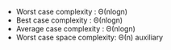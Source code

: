 - Worst case complexity : Θ(nlogn)
- Best case complexity : Θ(nlogn)
- Average case complexity : Θ(nlogn)
- Worst case space complexity: Θ(n) auxiliary
